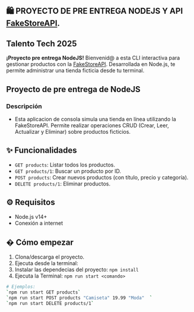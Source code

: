 ## 🛍️ PROYECTO DE PRE ENTREGA NODEJS Y API [FakeStoreAPI](https://fakestoreapi.com).

## Talento Tech 2025

**¡Proyecto pre entrega NodeJS!** Bienvenid@ a esta CLI interactiva para gestionar productos con la [FakeStoreAPI](https://fakestoreapi.com). Desarrollada en Node.js, te permite administrar una tienda ficticia desde tu terminal.

## Proyecto de pre entrega de NodeJS

### **Descripción**

- Esta aplicacion de consola simula una tienda en línea utilizando la FakeStoreAPI. Permite realizar operaciones CRUD (Crear, Leer, Actualizar y Eliminar) sobre productos ficticios.

## ✨ **Funcionalidades**

- `GET products`: Listar todos los productos.
- `GET products/1`: Buscar un producto por ID.
- `POST products`: Crear nuevos productos (con título, precio y categoría).
- `DELETE products/1`: Eliminar productos.

## ⚙️ **Requisitos**

- Node.js v14+
- Conexión a internet

## � **Cómo empezar**

1. Clona/descarga el proyecto.
2. Ejecuta desde la terminal:
3. Instalar las dependecias del proyecto: `npm install`
4. Ejecuta la Terminal: `npm run start <comando>`

```bash
# Ejemplos:
`npm run start GET products`
`npm run start POST products "Camiseta" 19.99 "Moda"  `
`npm run start DELETE products/1`

```
